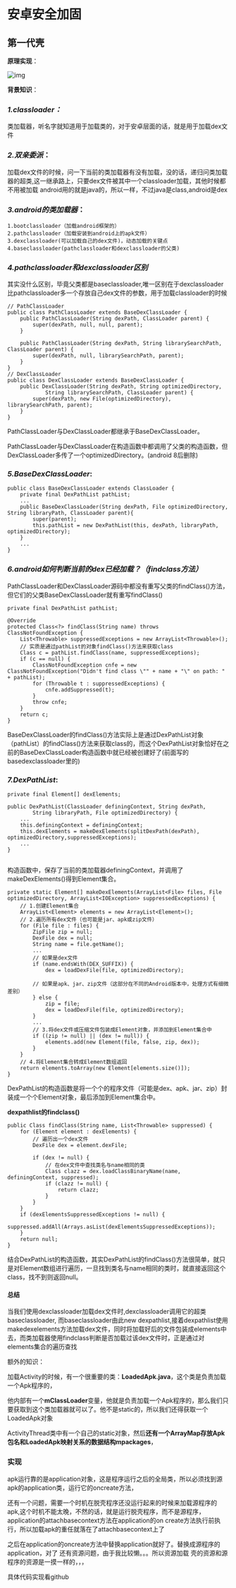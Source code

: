 # 安卓安全加固

## 第一代壳

**原理实现**：

![img](https://bbs.pediy.com/upload/attach/202104/922119_S5AS85RG82HU74U.jpg)

**背景知识**：

### ***1.classloader：***



类加载器，听名字就知道用于加载类的，对于安卓层面的话，就是用于加载dex文件

### ***2.双亲委派*：**

加载dex文件的时候，问一下当前的类加载器有没有加载，没的话，递归问类加载器的超类,这一继承路上，只要dex文件被其中一个classloader加载，其他时候都不用被加载 android用的就是java的，所以一样，不过java是class,android是dex

### *3.android的类加载器*：

```
1.bootclassloader（加载android框架的）
2.pathclassloader（加载安装到android上的apk文件）
3.dexclassloader(可以加载自己的dex文件)，动态加载的关键点
4.baseclassloader(pathclassloader和dexclassloader的父类)
```

### *4.pathclassloader和dexclassloader区别*

其实没什么区别，毕竟父类都是baseclassloader,唯一区别在于dexclassloader比pathclassloader多一个存放自己dex文件的参数，用于加载classloader的时候

```
// PathClassLoader
public class PathClassLoader extends BaseDexClassLoader {
    public PathClassLoader(String dexPath, ClassLoader parent) {
        super(dexPath, null, null, parent);
    }

    public PathClassLoader(String dexPath, String librarySearchPath, ClassLoader parent) {
        super(dexPath, null, librarySearchPath, parent);
    }
}
// DexClassLoader
public class DexClassLoader extends BaseDexClassLoader {
    public DexClassLoader(String dexPath, String optimizedDirectory,
            String librarySearchPath, ClassLoader parent) {
        super(dexPath, new File(optimizedDirectory), librarySearchPath, parent);
    }
}
```

PathClassLoader与DexClassLoader都继承于BaseDexClassLoader。

PathClassLoader与DexClassLoader在构造函数中都调用了父类的构造函数，但DexClassLoader多传了一个optimizedDirectory。(android 8后删除)

### *5.BaseDexClassLoader*:

```
public class BaseDexClassLoader extends ClassLoader {
    private final DexPathList pathList;
    ...
    public BaseDexClassLoader(String dexPath, File optimizedDirectory, String libraryPath, ClassLoader parent){
        super(parent);
        this.pathList = new DexPathList(this, dexPath, libraryPath, optimizedDirectory);
    }
    ...
}
```

### *6.android如何判断当前的dex已经加载？（findclass方法）*

PathClassLoader和DexClassLoader源码中都没有重写父类的findClass()方法，但它们的父类BaseDexClassLoader就有重写findClass()

```
private final DexPathList pathList;

@Override
protected Class<?> findClass(String name) throws ClassNotFoundException {
    List<Throwable> suppressedExceptions = new ArrayList<Throwable>();
    // 实质是通过pathList的对象findClass()方法来获取class
    Class c = pathList.findClass(name, suppressedExceptions);
    if (c == null) {
        ClassNotFoundException cnfe = new ClassNotFoundException("Didn't find class \"" + name + "\" on path: " + pathList);
        for (Throwable t : suppressedExceptions) {
            cnfe.addSuppressed(t);
        }
        throw cnfe;
    }
    return c;
}
```

BaseDexClassLoader的findClass()方法实际上是通过DexPathList对象（pathList）的findClass()方法来获取class的，而这个DexPathList对象恰好在之前的BaseDexClassLoader构造函数中就已经被创建好了(前面写的basedexclassloader里的)

### *7.DexPathList*:

```
private final Element[] dexElements;

public DexPathList(ClassLoader definingContext, String dexPath,
        String libraryPath, File optimizedDirectory) {
    ...
    this.definingContext = definingContext;
    this.dexElements = makeDexElements(splitDexPath(dexPath), optimizedDirectory,suppressedExceptions);
    ...
}


```

构造函数中，保存了当前的类加载器definingContext，并调用了makeDexElements()得到Element集合。

```
private static Element[] makeDexElements(ArrayList<File> files, File optimizedDirectory, ArrayList<IOException> suppressedExceptions) {
    // 1.创建Element集合
    ArrayList<Element> elements = new ArrayList<Element>();
    // 2.遍历所有dex文件（也可能是jar、apk或zip文件）
    for (File file : files) {
        ZipFile zip = null;
        DexFile dex = null;
        String name = file.getName();
        ...
        // 如果是dex文件
        if (name.endsWith(DEX_SUFFIX)) {
            dex = loadDexFile(file, optimizedDirectory);

        // 如果是apk、jar、zip文件（这部分在不同的Android版本中，处理方式有细微差别）
        } else {
            zip = file;
            dex = loadDexFile(file, optimizedDirectory);
        }
        ...
        // 3.将dex文件或压缩文件包装成Element对象，并添加到Element集合中
        if ((zip != null) || (dex != null)) {
            elements.add(new Element(file, false, zip, dex));
        }
    }
    // 4.将Element集合转成Element数组返回
    return elements.toArray(new Element[elements.size()]);
}

```

DexPathList的构造函数是将一个个的程序文件（可能是dex、apk、jar、zip）封装成一个个Element对象，最后添加到Element集合中。

**dexpathlist的findclass()**

```
public Class findClass(String name, List<Throwable> suppressed) {
    for (Element element : dexElements) {
        // 遍历出一个dex文件
        DexFile dex = element.dexFile;

        if (dex != null) {
            // 在dex文件中查找类名与name相同的类
            Class clazz = dex.loadClassBinaryName(name, definingContext, suppressed);
            if (clazz != null) {
                return clazz;
            }
        }
    }
    if (dexElementsSuppressedExceptions != null) {
        suppressed.addAll(Arrays.asList(dexElementsSuppressedExceptions));
    }
    return null;
}

```

结合DexPathList的构造函数，其实DexPathList的findClass()方法很简单，就只是对Element数组进行遍历，一旦找到类名与name相同的类时，就直接返回这个class，找不到则返回null。

#### 总结

当我们使用dexclassloader加载dex文件时,dexclassloader调用它的超类baseclassloader,
而baseclassloader由此new dexpathlist,接着dexpathlist使用makedexelements方法加载dex文件，同时将加载好后的文件包装成elements中去，而类加载器使用findclass判断是否加载过该dex文件时，正是通过对elements集合的遍历查找

额外的知识：

加载Activity的时候，有一个很重要的类：**LoadedApk.java**，这个类是负责加载一个Apk程序的，

他内部有一个**mClassLoader**变量，他就是负责加载一个Apk程序的，那么我们只要获取到这个类加载器就可以了。他不是static的，所以我们还得获取一个LoadedApk对象

ActivityThread类中有一个自己的static对象，然后**还有一个ArrayMap存放Apk包名和LoadedApk映射关系的数据结构mpackages**，

### 实现

apk运行靠的是application对象，这是程序运行之后的全局类，所以必须找到源apk的application类，运行它的oncreate方法，

还有一个问题，需要一个时机在脱壳程序还没运行起来的时候来加载源程序的apk,这个时机不能太晚，不然的话，就是运行脱壳程序，而不是源程序，application的attachbasecontext方法在application的on create方法执行前执行，所以加载apk的重任就落在了attachbasecontext上了





之后在application的oncreate方法中替换application就好了。替换成源程序的application，对了 还有资源问题，由于我比较懒。。。所以资源加载 壳的资源和源程序的资源是一摸一样的，，，

具体代码实现看github



